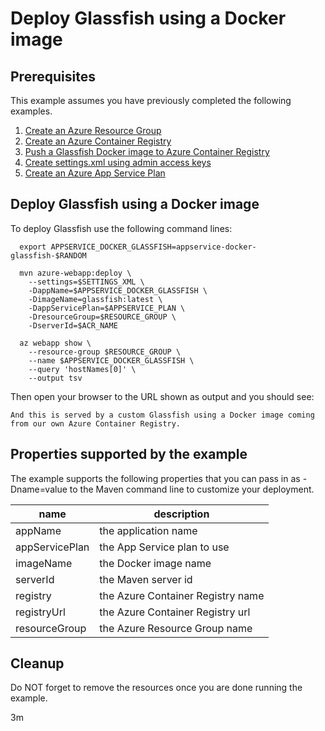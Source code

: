 
# Deploy Glassfish using a Docker image

## Prerequisites

This example assumes you have previously completed the following examples.

1. [Create an Azure Resource Group](../../group/create/README.md)
1. [Create an Azure Container Registry](../../acr/create/README.md)
1. [Push a Glassfish Docker image to Azure Container Registry](../../acr/glassfish/README.md)
1. [Create settings.xml using admin access keys](../../acr/create-settings-xml/README.md)
1. [Create an Azure App Service Plan](../create-plan/README.md)

## Deploy Glassfish using a Docker image

<!-- workflow.cron(0 6 * * 1) -->
<!-- workflow.include(../../acr/glassfish/README.md) -->
<!-- workflow.include(../../acr/create-settings-xml/README.md) -->
<!-- workflow.include(../create-plan/README.md) -->

<!-- workflow.run() 

cd appservice/docker-glassfish

  -->

To deploy Glassfish use the following command lines:

```shell
  export APPSERVICE_DOCKER_GLASSFISH=appservice-docker-glassfish-$RANDOM

  mvn azure-webapp:deploy \
    --settings=$SETTINGS_XML \
    -DappName=$APPSERVICE_DOCKER_GLASSFISH \
    -DimageName=glassfish:latest \
    -DappServicePlan=$APPSERVICE_PLAN \
    -DresourceGroup=$RESOURCE_GROUP \
    -DserverId=$ACR_NAME

  az webapp show \
    --resource-group $RESOURCE_GROUP \
    --name $APPSERVICE_DOCKER_GLASSFISH \
    --query 'hostNames[0]' \
    --output tsv
```

<!-- workflow.run()

sleep 180
cd ../..

  -->

Then open your browser to the URL shown as output and you should see:

```text
And this is served by a custom Glassfish using a Docker image coming from our own Azure Container Registry.
```

<!-- workflow.directOnly()

export RESULT=$(az webapp show --resource-group $RESOURCE_GROUP --name $APPSERVICE_DOCKER_GLASSFISH --output tsv --query state)
if [[ "$RESULT" != Running ]]; then
  echo 'Web application is NOT running'
  az group delete --name $RESOURCE_GROUP --yes || true
  exit 1
fi

export URL=https://$(az webapp show --resource-group $RESOURCE_GROUP --name $APPSERVICE_DOCKER_GLASSFISH --output tsv --query defaultHostName)
export RESULT=$(curl $URL)

sleep 180

export RESULT=$(curl $URL)

az group delete --name $RESOURCE_GROUP --yes || true

if [[ "$RESULT" != *"custom Glassfish"* ]]; then
  echo "Response did not contain 'custom Glassfish'"
  exit 1
fi

  -->

## Properties supported by the example

The example supports the following properties that you can pass in as -Dname=value
to the Maven command line to customize your deployment.

| name                   | description                       |
|------------------------|-----------------------------------|
| appName                | the application name              |
| appServicePlan         | the App Service plan to use       |
| imageName              | the Docker image name             |
| serverId               | the Maven server id               |
| registry               | the Azure Container Registry name |
| registryUrl            | the Azure Container Registry url  |
| resourceGroup          | the Azure Resource Group name     |

## Cleanup

Do NOT forget to remove the resources once you are done running the example.

3m
